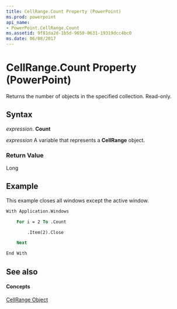 ```yaml
---
title: CellRange.Count Property (PowerPoint)
ms.prod: powerpoint
api_name:
- PowerPoint.CellRange.Count
ms.assetid: 9f81da2d-1b5d-9650-0631-19319dcc4bc0
ms.date: 06/08/2017
---
```



# CellRange.Count Property (PowerPoint)

Returns the number of objects in the specified collection. Read-only.


## Syntax

 _expression_. **Count**

 _expression_ A variable that represents a **CellRange** object.


### Return Value

Long


## Example

This example closes all windows except the active window.


```vb
With Application.Windows

    For i = 2 To .Count

        .Item(2).Close

    Next

End With
```


## See also


#### Concepts


[CellRange Object](PowerPoint.CellRange.md)

